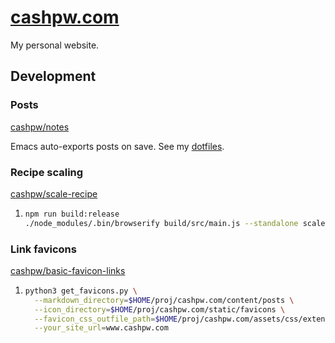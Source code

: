 # [cashpw.com](http://cashpw.com)

My personal website.

## Development

### Posts

[cashpw/notes](http://github.com/cashpw/notes)

Emacs auto-exports posts on save. See my [dotfiles](http://github.com/cashpw/dotfiles/blob/main/config/doom/config.org).

### Recipe scaling

[cashpw/scale-recipe](http://github.com/cashpw/scale-recipe)

1.
    ```sh
    npm run build:release
    ./node_modules/.bin/browserify build/src/main.js --standalone scale-recipe -o ~/proj/cashpw.com/static/js/scale-recipe/bundle.js
    ```

### Link favicons

[cashpw/basic-favicon-links](https://github.com/cashpw/basic-favicon-links)

1. 
    ```sh
    python3 get_favicons.py \
      --markdown_directory=$HOME/proj/cashpw.com/content/posts \
      --icon_directory=$HOME/proj/cashpw.com/static/favicons \
      --favicon_css_outfile_path=$HOME/proj/cashpw.com/assets/css/extended/favicons.css \
      --your_site_url=www.cashpw.com
    ```
